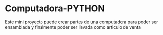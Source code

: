 # Computadora-PYTHON
Este mini proyecto puede crear partes de una computadora para
poder ser ensamblada y finalmente poder ser llevada como
articulo de venta